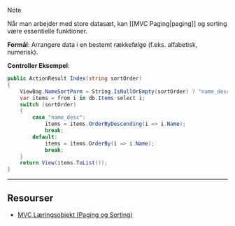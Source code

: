 > [!note]
> Når man arbejder med store datasæt, kan [[MVC Paging|paging]] og sorting være essentielle funktioner.

**Formål**: Arrangere data i en bestemt rækkefølge (f.eks. alfabetisk, numerisk).

**Controller Eksempel**:
```csharp
public ActionResult Index(string sortOrder)
{
    ViewBag.NameSortParm = String.IsNullOrEmpty(sortOrder) ? "name_desc" : "";
    var items = from i in db.Items select i;
    switch (sortOrder)
    {
        case "name_desc":
            items = items.OrderByDescending(i => i.Name);
            break;
        default:
            items = items.OrderBy(i => i.Name);
            break;
    }
    return View(items.ToList());
}
```

---

## Resourser
- [MVC Læringsobjekt (Paging og Sorting)](https://scorm.itslearning.com/data/3289/C20150/ims_import_31/scormcontent/index.html#/lessons/K6U2oV-9AY4HHEVcvluwKsn_gwPwaZtL)